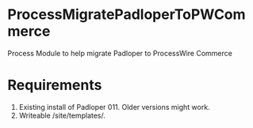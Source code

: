 # ProcessMigratePadloperToPWCommerce
Process Module to help migrate Padloper to ProcessWire Commerce

# Requirements

1. Existing install of Padloper 011. Older versions might work.
2. Writeable /site/templates/.